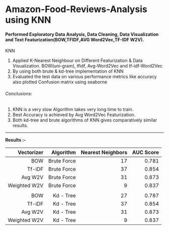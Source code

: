 # Amazon-Food-Reviews-Analysis using KNN

#### Performed Exploratory Data Analysis, Data Cleaning, Data Visualization and Text Featurization(BOW,TFIDF,AVG Word2Vec,TF-IDF W2V). 

KNN
1. Applied K-Nearest Neighbour on Different Featurization & Data Visualization. BOW(uni-gram), tfidf, Avg-Word2Vec and tf-idf-Word2Vec 
2. By using both brute & kd-tree implementation of KNN 
3. Evaluated the test data on various performance metrics like accuracy also plotted Confusion matrix 
using seaborne

###### Conclusions:
1.  KNN is a very slow Algorithm takes very long time to train.
2.  Best Accuracy  is achieved by Avg Word2Vec Featurization.
3.  Both kd-tree and brute algorithms of KNN gives comparatively similar results.
<hr>

**Results :-** 

| Vectorizer    | Algorithm    | Nearest Neighbors | AUC Score |
| -------------:|-------------:| -----------------:| ---------:|
| BOW           |  Brute Force |       17          | 0.781     |
| Tf-iDF        |  Brute Force |       37          | 0.854     |
| Avg W2V       |  Brute Force |       31          | 0.873     |
| Weighted W2V  |  Brute Force |       9           | 0.837     |
|                                                              |
| BOW           |  Kd - Tree   |       27          | 0.787     |
| Tf-iDF        |  Kd - Tree   |       37          | 0.854     |
| Avg W2V       |  Kd - Tree   |       31          | 0.873     |
| Weighted W2V  |  Kd - Tree   |       9           | 0.837     |
